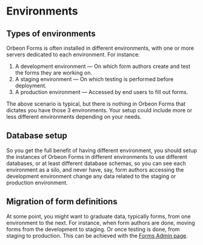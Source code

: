# Environments

## Types of environments

Orbeon Forms is often installed in different environments, with one or more servers dedicated to each environment. For instance:

1. A development environment — On which form authors create and test the forms they are working on.
2. A staging environment — On which testing is performed before deployment.
3. A production environment — Accessed by end users to fill out forms.

The above scenario is typical, but there is nothing in Orbeon Forms that dictates you have those 3 environments. Your setup could include more or less different environments depending on your needs.

## Database setup

So you get the full benefit of having different environment, you should setup the instances of Orbeon Forms in different environments to use different databases, or at least different database schemas, so you can see each environment as a silo, and never have, say, form authors accessing the development environment change any data related to the staging or production environment.

## Migration of form definitions

At some point, you might want to graduate data, typically forms, from one environment to the next. For instance, when form authors are done, moving forms from the development to staging. Or once testing is done, from staging to production. This can be achieved with the [Forms Admin page](/form-runner/feature/forms-admin-page.md).
